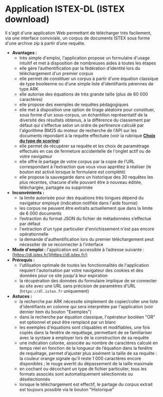 # Application ISTEX-DL \(ISTEX download\)

Il s'agit d'une application Web permettant de télécharger très facilement, via une interface conviviale, un corpus de documents ISTEX sous forme d'une archive zip à partir d’une requête.

* **Avantages :**
  * très simple d'emploi, l'application propose un formulaire d'usage intuitif et met à disposition de nombreuses aides à toutes les étapes
  * elle gère l’authentification par la fédération d’identité lors du téléchargement d'un premier corpus
  * elle permet de constituer un corpus à partir d'une équation classique de type booléenne ou d'une simple liste d'identifiants pérennes de type ARK  
  * elle autorise des équations de très grande taille \(plus de 60 000 caractères\)
  * elle propose des exemples de requêtes pédagogiques
  * elle met à disposition une option de tirage aléatoire pour constituer, sous forme d'un sous-corpus, un échantillon représentatif de la diversité des résultats obtenus, à la différence du classement par défaut qui s'effectue selon un ordre de pertinence calculé par l'algorithme BM25 du moteur de recherche de l'API sur les documents répondant à la requête effectuée \(voir la rubrique [**Choix du type de scoring**](../../api/results/scoring.md)\)
  * elle permet de récupérer sa requête et les choix de paramétrage effectués en cas de fermeture accidentelle de l'onglet actif ou de votre navigateur 
  * elle offre le partage de votre corpus par la copie de l’URL correspondant à l’extraction que vous vous apprêtez à réaliser \(le bouton est activé lorsque le formulaire est complété\) 
  * elle propose la sauvegarde dans un historique des 30 requêtes les plus récentes, chacune d'elle pouvant être à nouveau éditée, téléchargée, partagée ou supprimée  
* **Inconvénients :**
  * la limite autorisée pour des équations très longues dépend du navigateur employé \(indication notifiée dans l'aide fournie\)
  * les corpus ne peuvent être extraits actuellement que dans la limite de 6 000 documents
  * l’extraction du format JSON du fichier de métadonnées s’effectue par défaut
  * l'extraction d'un type particulier d'enrichissement n'est pas encore opérationnelle
  * la demande d'authentification lors du premier téléchargement peut nécessiter de se reconnecter à l'interface
* **Mode d'emploi :** l'application est accessible à l’adresse suivante : [https://dl.istex.fr/](https://dl.istex.fr/)
* **Prérequis :**
  * l'utilisation optimale de toutes les fonctionnalités de l'application requiert l'autorisation par votre navigateur des cookies et des données pour ce site jusqu'à leur expiration 
  * la récupération des données du formulaire implique de se connecter au site avec une URL sans précision de paramètres d'URL \(`https://dl.istex.fr` uniquement\)
* **Astuces :** 
  * la recherche par ARK nécessite simplement de copier/coller une liste d'identifiants en colonne qui sera interprétée par l'application \(voir dernier item du bouton "Exemples"\)
  * dans la recherche par équation classique, l'opérateur booléen "OR" est optionnel et peut être remplacé par un blanc
  * les exemples d'équations sont cliquables et modifiables, une fois copiés dans la fenêtre de requêtage, permettant de se familiariser avec la syntaxe à employer lors de la construction de sa requête
  * une indication colorée, associée au nombre de caractères calculé en temps réel en fonction de la longueur de l’équation dans la fenêtre de requêtage, permet d’ajuster plus aisément la taille de sa requête : la couleur orange signale qu'il reste 1 000 caractères encore disponibles ; le rouge avertit du dépassement de la taille maximale
  * en cochant ou décochant un type de fichier particulier, tous les formats associés sont automatiquement sélectionnés ou désélectionnés
  * lorsque le téléchargement est effectif, le partage du corpus extrait est toujours possible via le bouton "Historique"   





